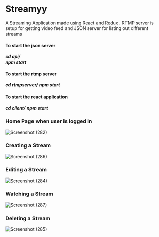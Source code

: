 # Streamyy #
A Streaming Application made using React and Redux . RTMP server is setup for getting video feed and JSON server for listing out different streams 

#### To start the json server  ####
***cd api/***<br />
***npm start***

#### To start the rtmp server  ####
***cd rtmpserver/***
***npm start***

#### To start the react application  ####
***cd client/***
***npm start***

### Home Page when user is logged in ###
![Screenshot (282)](https://user-images.githubusercontent.com/87593435/180187436-a2cb577a-b341-40a0-9087-4f7604f45375.png)

### Creating a Stream ###
![Screenshot (286)](https://user-images.githubusercontent.com/87593435/180188163-c453ec29-08b6-443f-8cb8-5e3f9b05a9e4.png)

### Editing a Stream ###
![Screenshot (284)](https://user-images.githubusercontent.com/87593435/180188277-a923560b-e990-40ac-807c-f56790a5ccda.png)

### Watching a Stream ###
![Screenshot (287)](https://user-images.githubusercontent.com/87593435/180188403-f936c043-916c-46e2-83cb-9072affda734.png)

### Deleting a Stream ###
![Screenshot (285)](https://user-images.githubusercontent.com/87593435/180188498-b261f934-708f-4442-8c88-168383f7915a.png)

